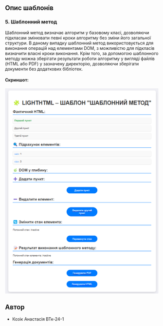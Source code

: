 ## Опис шаблонів

### 5. Шаблонний метод 
Шаблонний метод визначає алгоритм у базовому класі, дозволяючи підкласам змінювати певні кроки алгоритму без зміни його загальної структури. В даному випадку шаблонний метод використовується для виконання операцій над елементами DOM, з можливістю для підкласів визначити власні кроки виконання. Крім того, за допомогою шаблонного методу можна зберігати результати роботи алгоритму у вигляді файлів (HTML або PDF) у зазначену директорію, дозволяючи зберігати документи без додаткових бібліотек.

#### Скриншот:
![Шаблон Шаблонного Методу](screenshots/foto5.png)


## Автор

- Козік Анастасія ВТк-24-1

